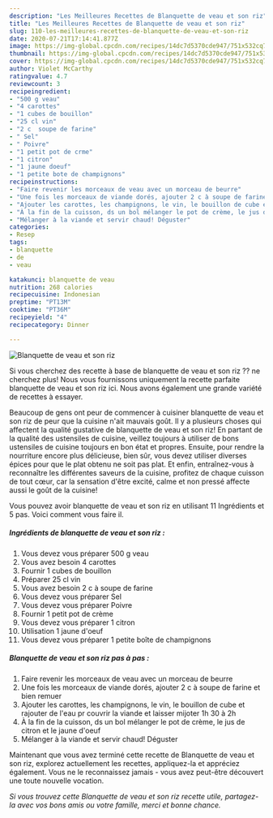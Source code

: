 ```yaml
---
description: "Les Meilleures Recettes de Blanquette de veau et son riz"
title: "Les Meilleures Recettes de Blanquette de veau et son riz"
slug: 110-les-meilleures-recettes-de-blanquette-de-veau-et-son-riz
date: 2020-07-21T17:14:41.877Z
image: https://img-global.cpcdn.com/recipes/14dc7d5370cde947/751x532cq70/blanquette-de-veau-et-son-riz-photo-principale-de-la-recette.jpg
thumbnail: https://img-global.cpcdn.com/recipes/14dc7d5370cde947/751x532cq70/blanquette-de-veau-et-son-riz-photo-principale-de-la-recette.jpg
cover: https://img-global.cpcdn.com/recipes/14dc7d5370cde947/751x532cq70/blanquette-de-veau-et-son-riz-photo-principale-de-la-recette.jpg
author: Violet McCarthy
ratingvalue: 4.7
reviewcount: 3
recipeingredient:
- "500 g veau"
- "4 carottes"
- "1 cubes de bouillon"
- "25 cl vin"
- "2 c  soupe de farine"
- " Sel"
- " Poivre"
- "1 petit pot de crme"
- "1 citron"
- "1 jaune doeuf"
- "1 petite bote de champignons"
recipeinstructions:
- "Faire revenir les morceaux de veau avec un morceau de beurre"
- "Une fois les morceaux de viande dorés, ajouter 2 c à soupe de farine et bien remuer"
- "Ajouter les carottes, les champignons, le vin, le bouillon de cube et rajouter de l&#39;eau pr couvrir la viande et laisser mijoter 1h 30 à 2h"
- "À la fin de la cuisson, ds un bol mélanger le pot de crème, le jus de citron et le jaune d&#39;oeuf"
- "Mélanger à la viande et servir chaud! Déguster"
categories:
- Resep
tags:
- blanquette
- de
- veau

katakunci: blanquette de veau 
nutrition: 268 calories
recipecuisine: Indonesian
preptime: "PT13M"
cooktime: "PT36M"
recipeyield: "4"
recipecategory: Dinner

---
```



![Blanquette de veau et son riz](https://img-global.cpcdn.com/recipes/14dc7d5370cde947/751x532cq70/blanquette-de-veau-et-son-riz-photo-principale-de-la-recette.jpg)

Si vous cherchez des recette à base de blanquette de veau et son riz ?? ne cherchez plus! Nous vous fournissons uniquement la recette parfaite blanquette de veau et son riz ici. Nous avons également une grande variété de recettes à essayer.

Beaucoup de gens ont peur de commencer à cuisiner blanquette de veau et son riz de peur que la cuisine n'ait mauvais goût. Il y a plusieurs choses qui affectent la qualité gustative de blanquette de veau et son riz! En partant de la qualité des ustensiles de cuisine, veillez toujours à utiliser de bons ustensiles de cuisine toujours en bon état et propres. Ensuite, pour rendre la nourriture encore plus délicieuse, bien sûr, vous devez utiliser diverses épices pour que le plat obtenu ne soit pas plat. Et enfin, entraînez-vous à reconnaître les différentes saveurs de la cuisine, profitez de chaque cuisson de tout cœur, car la sensation d'être excité, calme et non pressé affecte aussi le goût de la cuisine!

<!--inarticleads1-->

Vous pouvez avoir blanquette de veau et son riz en utilisant 11 Ingrédients et 5 pas. Voici comment vous faire il.

##### Ingrédients de blanquette de veau et son riz :

1. Vous devez vous préparer 500 g veau
1. Vous avez besoin 4 carottes
1. Fournir 1 cubes de bouillon
1. Préparer 25 cl vin
1. Vous avez besoin 2 c à soupe de farine
1. Vous devez vous préparer  Sel
1. Vous devez vous préparer  Poivre
1. Fournir 1 petit pot de crème
1. Vous devez vous préparer 1 citron
1. Utilisation 1 jaune d&#39;oeuf
1. Vous devez vous préparer 1 petite boîte de champignons




<!--inarticleads2-->

##### Blanquette de veau et son riz pas à pas :

1. Faire revenir les morceaux de veau avec un morceau de beurre
1. Une fois les morceaux de viande dorés, ajouter 2 c à soupe de farine et bien remuer
1. Ajouter les carottes, les champignons, le vin, le bouillon de cube et rajouter de l&#39;eau pr couvrir la viande et laisser mijoter 1h 30 à 2h
1. À la fin de la cuisson, ds un bol mélanger le pot de crème, le jus de citron et le jaune d&#39;oeuf
1. Mélanger à la viande et servir chaud! Déguster




<!--inarticleads1-->

<p>
Maintenant que vous avez terminé cette recette de Blanquette de veau et son riz, explorez actuellement les recettes, appliquez-la et appréciez également. Vous ne le reconnaissez jamais - vous avez peut-être découvert une toute nouvelle vocation.
</p>

<p>
<i>Si vous trouvez cette Blanquette de veau et son riz recette utile, partagez-la avec vos bons amis ou votre famille, merci et bonne chance.</i>
</p>
